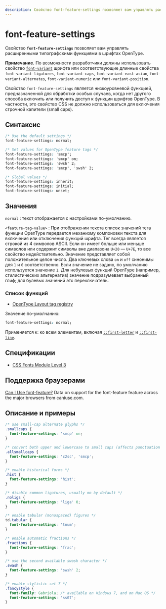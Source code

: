 ```yaml
---
description: Свойство font-feature-settings позволяет вам управлять расширенными типографскими функциями в шрифтах OpenType
---
```


# font-feature-settings

Свойство **`font-feature-settings`** позволяет вам управлять расширенными типографскими функциями в шрифтах OpenType.

**Примечание.** По возможности разработчики должны использовать свойство [`font-variant`](font-variant.md) шрифта или соответствующие длинные свойства `font-variant-ligatures`, `font-variant-caps`, `font-variant-east-asian`, `font-variant-alternates`, `font-variant-numeric` или `font-variant-position`.

Свойство `font-feature-settings` является низкоуровневой функцией, предназначенной для обработки особых случаев, когда нет другого способа включить или получить доступ к функции шрифтов OpenType. В частности, это свойство CSS не должно использоваться для включения строчной капители (small caps).

## Синтаксис

```css
/* Use the default settings */
font-feature-settings: normal;

/* Set values for OpenType feature tags */
font-feature-settings: 'smcp';
font-feature-settings: 'smcp' on;
font-feature-settings: 'swsh' 2;
font-feature-settings: 'smcp', 'swsh' 2;

/* Global values */
font-feature-settings: inherit;
font-feature-settings: initial;
font-feature-settings: unset;
```

## Значения

`normal`
: текст отображается с настройками по-умолчанию.

`<feature-tag-value>`
: При отображении текста список значений тега функции OpenType передается механизму компоновки текста для включения или отключения функций шрифта. Тег всегда является строкой из 4 символов ASCII. Если он имеет больше или меньше символов или содержит символы вне диапазона `U+20` — `U+7E`, то все свойство недействительно. Значение представляет собой положительное целое число. Два ключевых слова `on` и `off` синонимы для `1` и `0` соответственно. Если значение не задано, по умолчанию используется значение `1`. Для небулевых функций OpenType (например, стилистических альтернатив) значение подразумевает выбранный глиф; для булевых значений это переключатель.

### Список функций

- [OpenType Layout tag registry](https://www.microsoft.com/typography/otspec/featurelist.htm)

Значение по-умолчанию:

```css
font-feature-settings: normal;
```

Применяется к: ко всем элементам, включая [`::first-letter`](first-letter.md) и [`::first-line`](first-line.md).

## Спецификации

- [CSS Fonts Module Level 3](https://drafts.csswg.org/css-fonts-3/#propdef-font-feature-settings)

## Поддержка браузерами

<p class="ciu_embed" data-feature="font-feature" data-periods="future_1,current,past_1,past_2">
  <a href="http://caniuse.com/#feat=font-feature">Can I Use font-feature?</a> Data on support for the font-feature feature across the major browsers from caniuse.com.
</p>

## Описание и примеры

```css
/* use small-cap alternate glyphs */
.smallcaps {
  font-feature-settings: 'smcp' on;
}

/* convert both upper and lowercase to small caps (affects punctuation also) */
.allsmallcaps {
  font-feature-settings: 'c2sc', 'smcp';
}

/* enable historical forms */
.hist {
  font-feature-settings: 'hist';
}

/* disable common ligatures, usually on by default */
.noligs {
  font-feature-settings: 'liga' 0;
}

/* enable tabular (monospaced) figures */
td.tabular {
  font-feature-settings: 'tnum';
}

/* enable automatic fractions */
.fractions {
  font-feature-settings: 'frac';
}

/* use the second available swash character */
.swash {
  font-feature-settings: 'swsh' 2;
}

/* enable stylistic set 7 */
.fancystyle {
  font-family: Gabriola; /* available on Windows 7, and on Mac OS */
  font-feature-settings: 'ss07';
}
```
